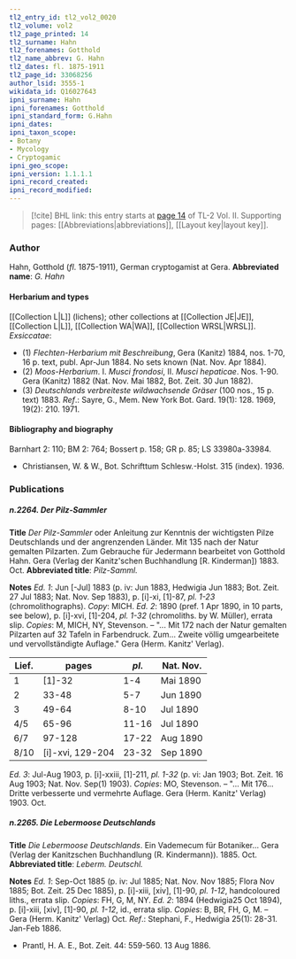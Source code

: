 ```yaml
---
tl2_entry_id: tl2_vol2_0020
tl2_volume: vol2
tl2_page_printed: 14
tl2_surname: Hahn
tl2_forenames: Gotthold
tl2_name_abbrev: G. Hahn
tl2_dates: fl. 1875-1911
tl2_page_id: 33068256
author_lsid: 3555-1
wikidata_id: Q16027643
ipni_surname: Hahn
ipni_forenames: Gotthold
ipni_standard_form: G.Hahn
ipni_dates: 
ipni_taxon_scope: 
- Botany
- Mycology
- Cryptogamic
ipni_geo_scope: 
ipni_version: 1.1.1.1
ipni_record_created: 
ipni_record_modified:
---
```



> [!cite] BHL link: this entry starts at [page 14](https://www.biodiversitylibrary.org/page/33068256) of TL-2 Vol. II.
> Supporting pages: [[Abbreviations|abbreviations]], [[Layout key|layout key]].

### Author

Hahn, Gotthold (*fl*. 1875-1911), German cryptogamist at Gera. 
**Abbreviated name**: *G. Hahn*

#### Herbarium and types

[[Collection L|L]] (lichens); other collections at [[Collection JE|JE]], [[Collection L|L]], [[Collection WA|WA]], [[Collection WRSL|WRSL]].
*Exsiccatae*:
- (1) *Flechten-Herbarium mit Beschreibung*, Gera (Kanitz) 1884, nos. 1-70, 16 p. text, publ. Apr-Jun 1884. No sets known (Nat. Nov. Apr 1884).
- (2) *Moos-Herbarium*. I. *Musci frondosi*, II. *Musci hepaticae*. Nos. 1-90. Gera (Kanitz) 1882 (Nat. Nov. Mai 1882, Bot. Zeit. 30 Jun 1882).
- (3) *Deutschlands verbreiteste wildwachsende Gräser* (100 nos., 15 p. text) 1883.
*Ref*.: Sayre, G., Mem. New York Bot. Gard. 19(1): 128. 1969, 19(2): 210. 1971.

#### Bibliography and biography

Barnhart 2: 110; BM 2: 764; Bossert p. 158; GR p. 85; LS 33980a-33984.
- Christiansen, W. & W., Bot. Schrifttum Schlesw.-Holst. 315 (index). 1936.

### Publications

##### n.2264. Der Pilz-Sammler

**Title**
*Der Pilz-Sammler* oder Anleitung zur Kenntnis der wichtigsten Pilze Deutschlands und der angrenzenden Länder. Mit 135 nach der Natur gemalten Pilzarten. Zum Gebrauche für Jedermann bearbeitet von Gotthold Hahn. Gera (Verlag der Kanitz'schen Buchhandlung \[R. Kinderman\]) 1883. Oct.
**Abbreviated title**: *Pilz-Samml.*

**Notes**
*Ed. 1*: Jun \[-Jul\] 1883 (p. iv: Jun 1883, Hedwigia Jun 1883; Bot. Zeit. 27 Jul 1883; Nat. Nov. Sep 1883), p. \[i\]-xi, \[1\]-87, *pl. 1-23* (chromolithographs). *Copy*: MICH.
*Ed. 2*: 1890 (pref. 1 Apr 1890, in 10 parts, see below), p. \[i\]-xvi, \[1\]-204, *pl. 1-32* (chromoliths. by W. Müller), errata slip. *Copies*: M, MICH, NY, Stevenson. – "... Mit 172 nach der Natur gemalten Pilzarten auf 32 Tafeln in Farbendruck. Zum... Zweite völlig umgearbeitete und vervollständigte Auflage." Gera (Herm. Kanitz' Verlag).

|Lief.	|pages	|*pl*.	|Nat. Nov.|
|---	|---	|---	|---	|
|1	|\[1\]-32	|1-4	|Mai 1890|
|2	|33-48	|5-7	|Jun 1890|
|3	|49-64	|8-10	|Jul 1890|
|4/5	|65-96	|11-16	|Jul 1890|
|6/7	|97-128	|17-22	|Aug 1890|
|8/10	|\[i\]-xvi, 129-204	|23-32	|Sep 1890|

*Ed. 3*: Jul-Aug 1903, p. \[i\]-xxiii, \[1\]-211, *pl. 1-32* (p. vi: Jan 1903; Bot. Zeit. 16 Aug 1903; Nat. Nov. Sep(1) 1903). *Copies*: MO, Stevenson. – "... Mit 176... Dritte verbesserte und vermehrte Auflage. Gera (Herm. Kanitz' Verlag) 1903. Oct.

##### n.2265. Die Lebermoose Deutschlands

**Title**
*Die Lebermoose Deutschlands*. Ein Vademecum für Botaniker... Gera (Verlag der Kanitzschen Buchhandlung (R. Kindermann)). 1885. Oct.
**Abbreviated title**: *Leberm. Deutschl.*

**Notes**
*Ed. 1*: Sep-Oct 1885 (p. iv: Jul 1885; Nat. Nov. Nov 1885; Flora Nov 1885; Bot. Zeit. 25 Dec 1885), p. \[i\]-xiii, \[xiv\], \[1\]-90, *pl. 1-12*, handcoloured liths., errata slip. *Copies*: FH, G, M, NY.
*Ed. 2*: 1894 (Hedwigia25 Oct 1894), p. \[i\]-xiii, \[xiv\], \[1\]-90, *pl. 1-12*, id., errata slip. *Copies*: B, BR, FH, G, M. – Gera (Herm. Kanitz' Verlag) Oct.
*Ref*.: Stephani, F., Hedwigia 25(1): 28-31. Jan-Feb 1886.
- Prantl, H. A. E., Bot. Zeit. 44: 559-560. 13 Aug 1886.

